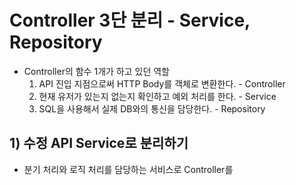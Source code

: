 # Controller 3단 분리 - Service, Repository
- Controller의 함수 1개가 하고 있던 역할
	1. API 진입 지점으로써 HTTP Body를 객체로 변환한다. - Controller
	2. 현재 유저가 있는지 없는지 확인하고 예외 처리를 한다. - Service
	3. SQL을 사용해서 실제 DB와의 통신을 담당한다. - Repository

## 1) 수정 API Service로 분리하기
- 분기 처리와 로직 처리를 담당하는 서비스로 Controller를 